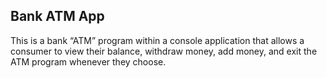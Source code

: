 ## Bank ATM App
This is a bank “ATM” program within a console application that allows a consumer to view their balance, withdraw money, add money, and exit the ATM program whenever they choose. 